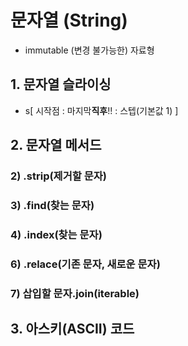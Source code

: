# 문자열 (String)

- immutable (변경 불가능한) 자료형

## 1. 문자열 슬라이싱

- s[ 시작점 : 마지막**직후**!! : 스텝(기본값 1) ]



## 2. 문자열 메서드

### 2) .strip(제거할 문자)

### 3) .find(찾는 문자)

### 4) .index(찾는 문자)

### 6) .relace(기존 문자, 새로운 문자)

### 7) 삽입할 문자.join(iterable)



## 3. 아스키(ASCII) 코드


